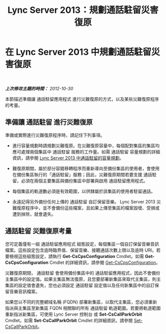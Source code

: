 ﻿---
title: Lync Server 2013：規劃通話駐留災害復原
TOCTitle: 規劃通話駐留災害復原
ms:assetid: f7cf3958-177b-4340-a864-35a6f44d6d88
ms:mtpsurl: https://technet.microsoft.com/zh-tw/library/JJ205395(v=OCS.15)
ms:contentKeyID: 49292854
ms.date: 08/24/2015
mtps_version: v=OCS.15
ms.translationtype: HT
---

# 在 Lync Server 2013 中規劃通話駐留災害復原

 

_**上次修改主題的時間：** 2012-10-30_

本節描述準備讓 通話駐留應用程式 進行災難復原的方式，以及某些災難復原程序的考量。

## 準備讓 通話駐留 進行災難復原

準備或實際進行災難復原程序時，請記住下列事項。

  - 進行容量規劃時請規劃災難復原。在災難復原容量中，每個配對集區的集區均應可處理兩個集區中 通話駐留 服務的工作量。如需 通話駐留 容量規劃的詳細資訊，請參閱 [Lync Server 2013 中通話駐留的容量規劃](lync-server-2013-capacity-planning-for-call-park.md)。

  - 難復原期間，屬於部分容錯移轉程序而重新導向至備份集區的使用者，會使用在備份集區執行的「通話駐留」服務；因此，災難復原期間若要支援 通話駐留，必須在兩個主要集區與備份集區中部署與啟用 通話駐留應用程式。

  - 每個集區的軌道數必須是有效範圍，以供隸屬於該集區的使用者駐留通話。

  - 永遠記得另外備份任何上傳的 通話駐留 自訂保留音樂。 Lync Server 2013 災難復原程序中，並不會備份這些檔案，且如果上傳至集區的檔案毀壞、受損或遭到抹除，就會遺失。

## 通話駐留 災難復原考量

您可定義僅有一組 通話駐留應用程式 組態設定，每個集區一個自訂保留音樂音訊檔案。這些設定包含逾時臨界值、保留音樂、接聽通話次數上限以及逾時 URI。若要檢視這些組態設定，請執行 **Get-CsCpsConfiguration** Cmdlet。如需 **Get-CsCpsConfiguration** Cmdlet 的詳細資訊，請參閱 [Get-CsCpsConfiguration](get-cscpsconfiguration.md)。

災難復原期間， 通話駐留 會使用備份集區中的 通話駐留應用程式，因此不會備份主集區中的設定值。如果主集區無法復原，且您要部署新集區來取代主集區，則主集區的設定值會遺失，您也必須設定 通話駐留 設定值以及任何新集區中的自訂保留音樂音訊檔案。

如果您以不同的完整網域名稱 (FQDN) 部署新集區，以取代主集區，您必須重新指派與主集區至新集區 FQDN 相關聯的所有 通話駐留 軌道範圍。若要將軌道範圍重新指派新集區，可使用 Lync Server 控制台 或 **Set-CsCallParkOrbit** Cmdlet。如需 **Set-CsCallParkOrbit** Cmdlet 的詳細資訊，請參閱 [Set-CsCallParkOrbit](set-cscallparkorbit.md)。

